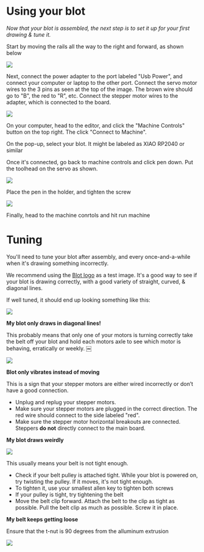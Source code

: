 # Using your blot

_Now that your blot is assembled, the next step is to set it up for your first drawing & tune it._

Start by moving the rails all the way to the right and forward, as shown below

![](https://cloud-lhuhtdwzz-hack-club-bot.vercel.app/020240206_201742.jpg)

Next, connect the power adapter to the port labeled "Usb Power", and connect your computer or laptop to the other port.
Connect the servo motor wires to the 3 pins as seen at the top of the image. The brown wire should go to "B", the red to "R", etc.
Connect the stepper motor wires to the adapter, which is connected to the board.

![](https://cloud-27tuag4xc-hack-club-bot.vercel.app/020240206_202109.jpg)

On your computer, head to the editor, and click the "Machine Controls" button on the top right. The click "Connect to Machine". 

On the pop-up, select your blot. It might be labeled as XIAO RP2040 or similar

Once it's connected, go back to machine controls and click pen down. Put the toolhead on the servo as shown.

![](https://cloud-nbhnhtepz-hack-club-bot.vercel.app/120240206_201003.jpg)

Place the pen in the holder, and tighten the screw

![](https://cloud-nbhnhtepz-hack-club-bot.vercel.app/020240206_201014.jpg)

Finally, head to the machine conrtols and hit run machine

# Tuning

You'll need to tune your blot after assembly, and every once-and-a-while when it's drawing something incorrectly.

We recommend using the [Blot logo](./test_pattern.js) as a test image. It's a good way to see if your blot is drawing correctly, with a good variety of straight, curved, & diagonal lines.

If well tuned, it should end up looking something like this:

![](https://cloud-6mgw73o2a-hack-club-bot.vercel.app/0well_calibrated.jpeg)

**My blot only draws in diagonal lines!**

This probably means that only one of your motors is turning correctly take the belt off your blot and hold each motors axle to see which motor is behaving, erratically or weekly. ￼

![](https://cloud-3tya9x7l7-hack-club-bot.vercel.app/0img_0806.jpeg)

**Blot only vibrates instead of moving**

This is a sign that your stepper motors are either wired incorrectly or don’t have a good connection.
- Unplug and replug your stepper motors.
- Make sure your stepper motors are plugged in the correct direction. The red wire should connect to the side labeled "red".
- Make sure the stepper motor horizontal breakouts are connected. Steppers **do not** directly connect to the main board.

**My blot draws weirdly**

![](https://cloud-4w10pxj3u-hack-club-bot.vercel.app/020240216_213925.jpg)

This usually means your belt is not tight enough.
- Check if your belt pulley is attached tight. While your blot is powered on, try twisting the pulley. If it moves, it's not tight enough.
- To tighten it, use your smallest allen key to tighten both screws
- If your pulley is tight, try tightening the belt
- Move the belt clip forward. Attach the belt to the clip as tight as possible. Pull the belt clip as much as possible. Screw it in place.

**My belt keeps getting loose**

Ensure that the t-nut is 90 degrees from the alluminum extrusion

![](https://cloud-4w10pxj3u-hack-club-bot.vercel.app/120240216_212734.jpg)
